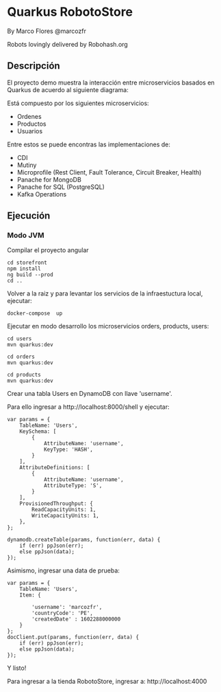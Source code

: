 # Quarkus RobotoStore

By Marco Flores @marcozfr

Robots lovingly delivered by Robohash.org

## Descripción

El proyecto demo muestra la interacción entre microservicios basados 
en Quarkus de acuerdo al siguiente diagrama:

Está compuesto por los siguientes microservicios:
- Ordenes
- Productos
- Usuarios

Entre estos se puede encontras las implementaciones de:

- CDI
- Mutiny
- Microprofile (Rest Client, Fault Tolerance, Circuit Breaker, Health)
- Panache for MongoDB
- Panache for SQL (PostgreSQL)
- Kafka Operations

## Ejecución

### Modo JVM


Compilar el proyecto angular
```
cd storefront
npm install
ng build --prod
cd ..
```

Volver a la raiz y para levantar los servicios de la infraestuctura local, ejecutar:

```
docker-compose  up
```

Ejecutar en modo desarrollo los microservicios orders, products, users:

```
cd users
mvn quarkus:dev
```

```
cd orders
mvn quarkus:dev
```

```
cd products
mvn quarkus:dev
```

Crear una tabla Users en DynamoDB con llave 'username'.
 
Para ello ingresar a http://localhost:8000/shell y ejecutar:

```
var params = {
    TableName: 'Users',
    KeySchema: [ 
        { 
            AttributeName: 'username',
            KeyType: 'HASH',
        }
    ],
    AttributeDefinitions: [ 
        {
            AttributeName: 'username',
            AttributeType: 'S', 
        }
    ],
    ProvisionedThroughput: { 
        ReadCapacityUnits: 1,
        WriteCapacityUnits: 1,
    },
};

dynamodb.createTable(params, function(err, data) {
    if (err) ppJson(err); 
    else ppJson(data); 
});
```
Asimismo, ingresar una data de prueba:

```
var params = {
    TableName: 'Users',
    Item: { 
    
        'username': 'marcozfr',
        'countryCode': 'PE',
        'createdDate' : 1602288000000
    }
};
docClient.put(params, function(err, data) {
    if (err) ppJson(err); 
    else ppJson(data);
});
```

Y listo!

Para ingresar a la tienda RobotoStore, ingresar a: http://localhost:4000


